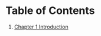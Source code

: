 # Table of Contents

1. [Chapter 1 Introduction](https://nbviewer.jupyter.org/github/collin1021/Notebooks/blob/master/ch1/Chapter_1_TOC.ipynb)
